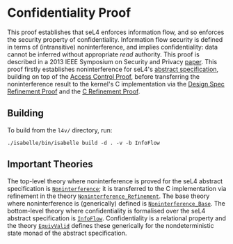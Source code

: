 <!--
     Copyright 2020, Data61, CSIRO (ABN 41 687 119 230)

     SPDX-License-Identifier: CC-BY-SA-4.0
-->

Confidentiality Proof
=====================

This proof establishes that seL4 enforces information flow, and so
enforces the security property of confidentiality. Information flow
security is defined in terms of (intransitive) noninterference, and
implies confidentiality: data cannot be inferred without appropriate
*read* authority. This proof is described in a 2013 IEEE Symposium on
Security and Privacy [paper][1]. This proof firstly establishes
noninterference for seL4's [abstract specification](../../spec/abstract/),
building on top of the [Access Control Proof](../access-control/),
before transferring the noninterference result to the kernel's
C implementation via the [Design Spec Refinement Proof](../refine/) and
the [C Refinement Proof](../crefine/).

  [1]: http://www.nicta.com.au/pub?id=6464 "seL4: from General Purpose to a Proof of Information Flow Enforcement"

Building
--------

To build from the `l4v/` directory, run:

    ./isabelle/bin/isabelle build -d . -v -b InfoFlow

Important Theories
------------------

The top-level theory where noninterference is proved for the seL4
abstract specification is [`Noninterference`](Noninterference.thy); it
is transferred to the C implementation via refinement in the theory
[`Noninterference_Refinement`](Noninterference_Refinement.thy). The base
theory where noninterference is (generically) defined is
[`Noninterference_Base`](Noninterference_Base.thy). The bottom-level
theory where confidentiality is formalised over the seL4 abstract
specification is [`InfoFlow`](InfoFlow.thy). Confidentiality is
a relational property and the theory [`EquivValid`](../../lib/EquivValid.thy)
defines these generically for the nondeterministic state monad of the
abstract specification.

